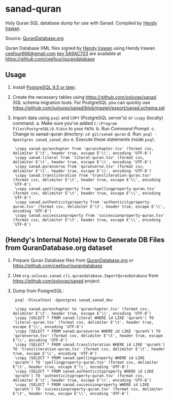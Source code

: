 sanad-quran
===========

Holy Quran SQL database dump for use with Sanad.
Compiled by [Hendy Irawan](http://www.hendyirawan.com/).

Source: [QuranDatabase.org](http://qurandatabase.org/)

Quran Database XML files signed by [Hendy Irawan](http://www.hendyirawan.com)
using Hendy Irawan <ceefour666@gmail.com> [key 5A9AC703](https://keyserver.pgp.com/vkd/DownloadKey.event?keyid=0xFEDB960B5A9AC703) 
are available at https://github.com/ceefour/qurandatabase

## Usage

1. Install [PostgreSQL 9.5 or later](http://www.postgresql.org/).
2. Create the necessary tables using https://github.com/soluvas/sanad SQL schema migration tools.
    For PostgreSQL you can quickly use https://github.com/soluvas/sanad/blob/master/export/sanad.schema.sql

3. Import data using `psql` and `COPY` (PostgreSQL server's) or `\copy` (locally) command.
   a. Make sure you've added `C:\Program Files\PostgreSQL\9.5\bin` to your `PATH`.
   b. Run _Command Prompt_.
   c. Change to sanad-quran directory: `cd git/sanad-quran`
   d. Run: `psql -Upostgres sanad_sanad_dev`
   e. Execute these statements inside `psql`:

		\copy sanad.quranchapter from 'quranchapter.tsv' (format csv, delimiter E'\t', header true, escape E'\\', encoding 'UTF-8')
		\copy sanad.literal from 'literal-quran.tsv' (format csv, delimiter E'\t', header true, escape E'\\', encoding 'UTF-8')
		\copy sanad.quranverse from 'quranverse.tsv' (format csv, delimiter E'\t', header true, escape E'\\', encoding 'UTF-8')
		\copy sanad.transliteration from 'transliteration-quran.tsv' (format csv, delimiter E'\t', header true, escape E'\\', encoding 'UTF-8')
		\copy sanad.spellingproperty from 'spellingproperty-quran.tsv' (format csv, delimiter E'\t', header true, escape E'\\', encoding 'UTF-8')
		\copy sanad.authenticityproperty from 'authenticityproperty-quran.tsv' (format csv, delimiter E'\t', header true, escape E'\\', encoding 'UTF-8')
		\copy sanad.successionproperty from 'successionproperty-quran.tsv' (format csv, delimiter E'\t', header true, escape E'\\', encoding 'UTF-8')

## (Hendy's Internal Note) How to Generate DB Files from QuranDatabase.org dataset

1. Prepare Quran Database files from [QuranDatabase.org](http://qurandatabase.org/) or https://github.com/ceefour/qurandatabase
2. Use `org.soluvas.sanad.cli.qurandatabase.ImportQuranDatabase` from https://github.com/soluvas/sanad project.
3. Dump from PostgreSQL:

		psql -hlocalhost -Upostgres sanad_sanad_dev

		\copy sanad.quranchapter to 'quranchapter.tsv' (format csv, delimiter E'\t', header true, escape E'\\', encoding 'UTF-8')
		\copy (SELECT * FROM sanad.literal WHERE id LIKE 'quran%') TO 'literal-quran.tsv' (format csv, delimiter E'\t', header true, escape E'\\', encoding 'UTF-8')
		\copy (SELECT * FROM sanad.quranverse WHERE id LIKE 'quran%') TO 'quranverse.tsv' (format csv, delimiter E'\t', header true, escape E'\\', encoding 'UTF-8')
		\copy (SELECT * FROM sanad.transliteration WHERE id LIKE 'quran%') TO 'transliteration-quran.tsv' (format csv, delimiter E'\t', header true, escape E'\\', encoding 'UTF-8')
		\copy (SELECT * FROM sanad.spellingproperty WHERE id LIKE 'quran%') TO 'spellingproperty-quran.tsv' (format csv, delimiter E'\t', header true, escape E'\\', encoding 'UTF-8')
		\copy (SELECT * FROM sanad.authenticityproperty WHERE id LIKE 'quran%') TO 'authenticityproperty-quran.tsv' (format csv, delimiter E'\t', header true, escape E'\\', encoding 'UTF-8')
		\copy (SELECT * FROM sanad.successionproperty WHERE id LIKE 'quran%') TO 'successionproperty-quran.tsv' (format csv, delimiter E'\t', header true, escape E'\\', encoding 'UTF-8')
